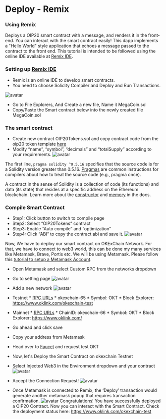 # Deploy - Remix
### Using Remix

Deploys a OIP20 smart contract with a message, and renders it in the front-end. You can interact with the smart contract easily!
This dapp implements a "Hello World" style application that echoes a message passed to the contract to the front end. This tutorial is intended to be followed using the online IDE available at [Remix IDE](https://remix.ethereum.org/).
### Setting up [Remix IDE](https://remix.ethereum.org/)
- Remix is an online IDE to develop smart contracts.
- You need to choose Solidity Compiler and Deploy and Run Transactions.

![avatar](../../img/remix-01.png)
- Go to File Explorers, And Create a new file, Name it MegaCoin.sol
- Copy/Paste the Smart contract below into the newly created file MegaCoin.sol

### The smart contract
- Create new contract OIP20Tokens.sol and copy contract code from the oip20 token template [here](https://docs.binance.org/smart-chain/developer/BEP20Token.template)
- Modify “name”, “symbol”, “decimals” and “totalSupply” according to your requirements.
![avatar](../../img/remix-02.png)

The first line, `pragma solidity ^0.5.16` specifies that the source code is for a Solidity version greater than 0.5.16. [Pragmas](https://solidity.readthedocs.io/en/latest/layout-of-source-files.html#pragma) are common instructions for compilers about how to treat the source code (e.g., pragma once).

A contract in the sense of Solidity is a collection of code (its functions) and data (its state) that resides at a specific address on the Ethereum blockchain. Learn more about the [constructor](https://solidity.readthedocs.io/en/latest/contracts.html#constructor) and [memory](https://solidity.readthedocs.io/en/latest/introduction-to-smart-contracts.html#storage-memory-and-the-stack) in the docs.

### Compile Smart Contract
- Step1: Click button to switch to compile page
- Step2: Select “OIP20Tokens” contract
- Step3: Enable “Auto compile” and “optimization”
- Step4: Click “ABI” to copy the contract abi and save it.
![avatar](../../img/remix-03.png)

Now, We have to deploy our smart contract on OKExChain Network. For that, we have to connect to web3 world, this can be done my many services like Metamask, Brave, Portis etc. We will be using Metamask. Please follow this [tutorial to setup a Metamask Account](https://docs.binance.org/smart-chain/wallet/metamask.html).
- Open Metamask and select Custom RPC from the networks dropdown
- Go to setting page
![avatar](../../img/remix-04.png)

- Add a new network
![avatar](../../img/remix-05.png)
- Testnet * [RPC URLs](https://okexchain-docs.readthedocs.io/en/add-evm-doc/developers/blockchainDetail/rpc.html) * okexchain-65 * Symbol: OKT * Block Explorer:
https://www.oklink.com/okexchain-test
- Mainnet * [RPC URLs](https://okexchain-docs.readthedocs.io/en/add-evm-doc/developers/blockchainDetail/rpc.html) * ChainID: okexchain-66 * Symbol: OKT * Block Explorer: 
https://www.oklink.com/
- Go ahead and click save
- Copy your address from Metamask
- Head over to [Faucet](https://www.okex.com/drawdex) and request test OKT
- Now, let's Deploy the Smart Contract on okexchain Testnet
- Select Injected Web3 in the Environment dropdown and your contract
![avatar](../../img/remix-06.png)
- Accept the Connection Request!
![avatar](../../img/remix-07.png)
- Once Metamask is connected to Remix, the ‘Deploy’ transaction would generate another metamask popup that requires transaction confirmation.
![avatar](../../img/remix-08.png)
Congratulations! You have successfully deployed a OIP20 Contract. Now you can interact with the Smart Contract. Check the deployment status here: https://www.oklink.com/okexchain-test
